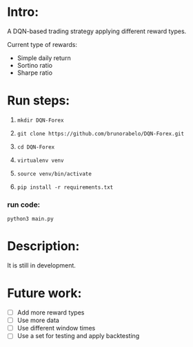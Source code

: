 # Intro:

A DQN-based trading strategy applying different reward types.

Current type of rewards:

- Simple daily return
- Sortino ratio
- Sharpe ratio

# Run steps:

1. ```mkdir DQN-Forex```

2. ```git clone https://github.com/brunorabelo/DQN-Forex.git```
3. ```cd DQN-Forex```
4. ```virtualenv venv```
5. ```source venv/bin/activate```
6. ```pip install -r requirements.txt```

### run code:

```python3 main.py```


# Description:
It is still in development.

# Future work:
- [ ] Add more reward types
- [ ] Use more data
- [ ] Use different window times
- [ ] Use a set for testing and apply backtesting
